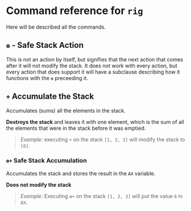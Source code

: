 # Command reference for `rig`

Here will be described all the commands.

## `ɵ` - Safe Stack Action
This is not an action by itself, but signifies that the next action that comes
after it will not modify the stack. It does not work with every action, but every action that does support it will have a subclause describing how it functions with the `ɵ` preceeding it.

## `+` Accumulate the Stack
Accumulates (sums) all the elements in the stack.

**Destroys the stack** and leaves it with one element, which is the sum of all the elements that were in the stack before it was emptied.

> _Example_: executing `+` on the stack `[1, 2, 3]` will modify the stack to `[6]`.

### `ɵ+` Safe Stack Accumulation
Accumulates the stack and stores the result in the `AX` variable.

**Does not modify the stack**

> _Example_: Executing `ɵ+` on the stack `[1, 2, 3]` will put the value `6` in `AX`.